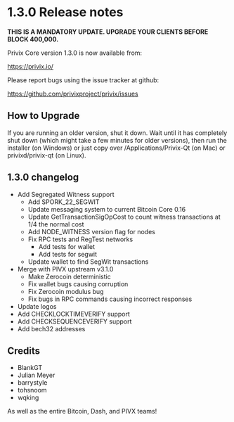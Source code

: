 1.3.0 Release notes
====================

**THIS IS A MANDATORY UPDATE. UPGRADE YOUR CLIENTS BEFORE BLOCK 400,000.**

Privix Core version 1.3.0 is now available from:

  https://privix.io/

Please report bugs using the issue tracker at github:

  https://github.com/privixproject/privix/issues


How to Upgrade
--------------

If you are running an older version, shut it down. Wait until it has completely
shut down (which might take a few minutes for older versions), then run the
installer (on Windows) or just copy over /Applications/Privix-Qt (on Mac) or
privixd/privix-qt (on Linux).


1.3.0 changelog
----------------

- Add Segregated Witness support
  - Add SPORK_22_SEGWIT
  - Update messaging system to current Bitcoin Core 0.16
  - Update GetTransactionSigOpCost to count witness transactions at 1/4 the normal cost
  - Add NODE_WITNESS version flag for nodes
  - Fix RPC tests and RegTest networks
    - Add tests for wallet
    - Add tests for segwit
  - Update wallet to find SegWit transactions
- Merge with PIVX upstream v3.1.0
  - Make Zerocoin deterministic
  - Fix wallet bugs causing corruption
  - Fix Zerocoin modulus bug
  - Fix bugs in RPC commands causing incorrect responses
- Update logos
- Add CHECKLOCKTIMEVERIFY support
- Add CHECKSEQUENCEVERIFY support
- Add bech32 addresses


Credits
--------

- BlankGT
- Julian Meyer
- barrystyle
- tohsnoom
- wqking

As well as the entire Bitcoin, Dash, and PIVX teams!